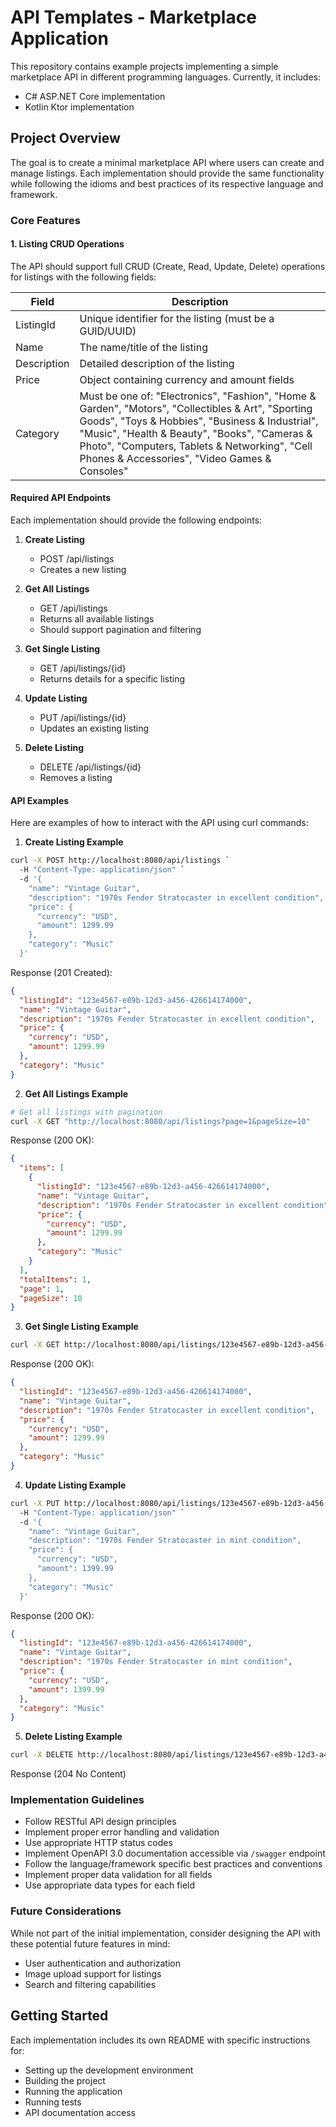 # API Templates - Marketplace Application

This repository contains example projects implementing a simple marketplace API in different programming languages. Currently, it includes:

- C# ASP.NET Core implementation
- Kotlin Ktor implementation

## Project Overview

The goal is to create a minimal marketplace API where users can create and manage listings. Each implementation should provide the same functionality while following the idioms and best practices of its respective language and framework.

### Core Features

#### 1. Listing CRUD Operations

The API should support full CRUD (Create, Read, Update, Delete) operations for listings with the following fields:

| Field | Description |
|-------|-------------|
| ListingId | Unique identifier for the listing (must be a GUID/UUID) |
| Name | The name/title of the listing |
| Description | Detailed description of the listing |
| Price | Object containing currency and amount fields |
| Category | Must be one of: "Electronics", "Fashion", "Home & Garden", "Motors", "Collectibles & Art", "Sporting Goods", "Toys & Hobbies", "Business & Industrial", "Music", "Health & Beauty", "Books", "Cameras & Photo", "Computers, Tablets & Networking", "Cell Phones & Accessories", "Video Games & Consoles" |

#### Required API Endpoints

Each implementation should provide the following endpoints:

1. **Create Listing**
   - POST /api/listings
   - Creates a new listing

2. **Get All Listings**
   - GET /api/listings
   - Returns all available listings
   - Should support pagination and filtering

3. **Get Single Listing**
   - GET /api/listings/{id}
   - Returns details for a specific listing

4. **Update Listing**
   - PUT /api/listings/{id}
   - Updates an existing listing

5. **Delete Listing**
   - DELETE /api/listings/{id}
   - Removes a listing

#### API Examples

Here are examples of how to interact with the API using curl commands:

1. **Create Listing Example**
```bash
curl -X POST http://localhost:8080/api/listings `
  -H "Content-Type: application/json" `
  -d '{
    "name": "Vintage Guitar",
    "description": "1970s Fender Stratocaster in excellent condition",
    "price": {
      "currency": "USD",
      "amount": 1299.99
    },
    "category": "Music"
  }'
```
Response (201 Created):
```json
{
  "listingId": "123e4567-e89b-12d3-a456-426614174000",
  "name": "Vintage Guitar",
  "description": "1970s Fender Stratocaster in excellent condition",
  "price": {
    "currency": "USD",
    "amount": 1299.99
  },
  "category": "Music"
}
```

2. **Get All Listings Example**
```bash
# Get all listings with pagination
curl -X GET "http://localhost:8080/api/listings?page=1&pageSize=10"

```
Response (200 OK):
```json
{
  "items": [
    {
      "listingId": "123e4567-e89b-12d3-a456-426614174000",
      "name": "Vintage Guitar",
      "description": "1970s Fender Stratocaster in excellent condition",
      "price": {
        "currency": "USD",
        "amount": 1299.99
      },
      "category": "Music"
    }
  ],
  "totalItems": 1,
  "page": 1,
  "pageSize": 10
}
```

3. **Get Single Listing Example**
```bash
curl -X GET http://localhost:8080/api/listings/123e4567-e89b-12d3-a456-426614174000
```
Response (200 OK):
```json
{
  "listingId": "123e4567-e89b-12d3-a456-426614174000",
  "name": "Vintage Guitar",
  "description": "1970s Fender Stratocaster in excellent condition",
  "price": {
    "currency": "USD",
    "amount": 1299.99
  },
  "category": "Music"
}
```

4. **Update Listing Example**
```bash
curl -X PUT http://localhost:8080/api/listings/123e4567-e89b-12d3-a456-426614174000 `
  -H "Content-Type: application/json" `
  -d '{
    "name": "Vintage Guitar",
    "description": "1970s Fender Stratocaster in mint condition",
    "price": {
      "currency": "USD",
      "amount": 1399.99
    },
    "category": "Music"
  }'
```
Response (200 OK):
```json
{
  "listingId": "123e4567-e89b-12d3-a456-426614174000",
  "name": "Vintage Guitar",
  "description": "1970s Fender Stratocaster in mint condition",
  "price": {
    "currency": "USD",
    "amount": 1399.99
  },
  "category": "Music"
}
```

5. **Delete Listing Example**
```bash
curl -X DELETE http://localhost:8080/api/listings/123e4567-e89b-12d3-a456-426614174000
```
Response (204 No Content)

### Implementation Guidelines

- Follow RESTful API design principles
- Implement proper error handling and validation
- Use appropriate HTTP status codes
- Implement OpenAPI 3.0 documentation accessible via `/swagger` endpoint
- Follow the language/framework specific best practices and conventions
- Implement proper data validation for all fields
- Use appropriate data types for each field

### Future Considerations

While not part of the initial implementation, consider designing the API with these potential future features in mind:

- User authentication and authorization
- Image upload support for listings
- Search and filtering capabilities

## Getting Started

Each implementation includes its own README with specific instructions for:
- Setting up the development environment
- Building the project
- Running the application
- Running tests
- API documentation access
